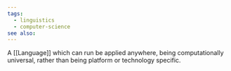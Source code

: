 ```yaml
---
tags:
  - linguistics
  - computer-science
see also:
---
```

A [[Language]] which can run be applied anywhere, being computationally universal, rather than being platform or technology specific.
